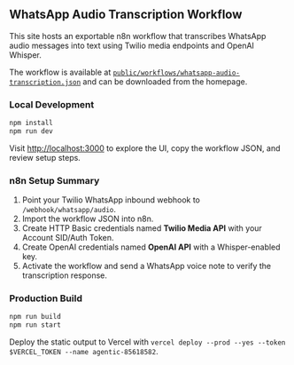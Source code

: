 ## WhatsApp Audio Transcription Workflow

This site hosts an exportable n8n workflow that transcribes WhatsApp audio messages into text using Twilio media endpoints and OpenAI Whisper.

The workflow is available at [`public/workflows/whatsapp-audio-transcription.json`](public/workflows/whatsapp-audio-transcription.json) and can be downloaded from the homepage.

### Local Development

```bash
npm install
npm run dev
```

Visit [http://localhost:3000](http://localhost:3000) to explore the UI, copy the workflow JSON, and review setup steps.

### n8n Setup Summary

1. Point your Twilio WhatsApp inbound webhook to `/webhook/whatsapp/audio`.
2. Import the workflow JSON into n8n.
3. Create HTTP Basic credentials named **Twilio Media API** with your Account SID/Auth Token.
4. Create OpenAI credentials named **OpenAI API** with a Whisper-enabled key.
5. Activate the workflow and send a WhatsApp voice note to verify the transcription response.

### Production Build

```bash
npm run build
npm run start
```

Deploy the static output to Vercel with `vercel deploy --prod --yes --token $VERCEL_TOKEN --name agentic-85618582`.
